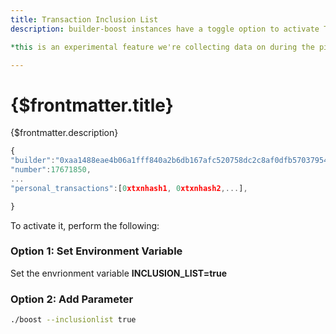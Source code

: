 ```yaml
---	
title: Transaction Inclusion List	
description: builder-boost instances have a toggle option to activate Transaction Inclusion Lists for Users to gain early visibility into their inclusion.

*this is an experimental feature we're collecting data on during the pilot phase*

---	
```


# {$frontmatter.title}	

{$frontmatter.description}	

```javascript	
{	
"builder":"0xaa1488eae4b06a1fff840a2b6db167afc520758dc2c8af0dfb57037954df3431b747e2f900fe8805f05d635e9a29717b",	
"number":17671850,	
...	
"personal_transactions":[0xtxnhash1, 0xtxnhash2,...],	

}	
```	

To activate it, perform the following:	

### Option 1: Set Environment Variable	
Set the envrionment variable **INCLUSION_LIST=true**	

### Option 2: Add Parameter	
```bash 	
./boost --inclusionlist true	
```
